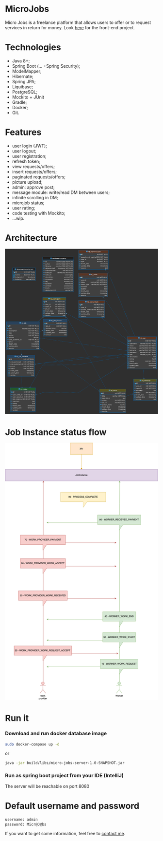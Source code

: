 # MicroJobs

Micro Jobs is a freelance platform that allows users to offer or to request services in return for money. Look [here](https://github.com/) for the front-end project.

# Technologies

- Java 8+;
- Spring Boot (... +Spring Security);
- ModelMapper;
- Hibernate;
- Spring JPA;
- Liquibase;
- PostgreSQL;
- Mockito + JUnit
- Gradle;
- Docker;
- Git.

# Features

- user login (JWT);
- user logout;
- user registration;
- refresh token;
- view requests/offers;
- insert requests/offers;
- paginated requests/offers;
- picture upload;
- admin: approve post;
- message module: write/read DM between users;
- infinite scrolling in DM;
- microjob status;
- user rating;
- code testing with Mockito;
- ...wip.

# Architecture

![Database](image_2.png)

# Job Instance status flow

![Database](image_1.png)

# Run it

### Download and run docker database image

```bash
sudo docker-compose up -d
```
or
```bash
java -jar build/libs/micro-jobs-server-1.0-SNAPSHOT.jar
```

### Run as spring boot project from your IDE (IntelliJ)

The server will be reachable on port 8080

# Default username and password

```
username: admin
password: Micr@J@bs
```

If you want to get some information, feel free to [contact me](https://www.linkedin.com/in/youcef-bekhouche-3a438032a/).
